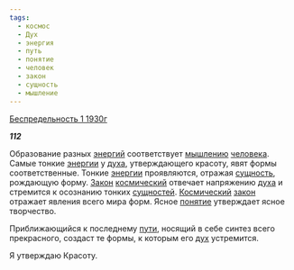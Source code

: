 ```yaml
---
tags:
  - космос
  - Дух
  - энергия
  - путь
  - понятие
  - человек
  - закон
  - сущность
  - мышление
---
```

[Беспредельность 1 1930г](https://127.0.0.1:4002/agni/1930)

___112___

Образование разных [энергий](../../../tags/#энергия) соответствует [мышлению](../../../tags/#мышление) [человека](../../../tags/#человек). Самые тонкие [энергии](../../../tags/#энергия) у [духа](../../../tags/#Дух), утверждающего красоту, явят формы соответственные. Тонкие [энергии](../../../tags/#энергия) проявляются, отражая [сущность](../../../tags/#сущность), рождающую форму. [Закон](../../../tags/#[закон](../../../tags/#закон)) [космический](../../../tags/#космос) отвечает напряжению [духа](../../../tags/#Дух) и стремится к осознанию тонких [сущностей](../../../tags/#сущность). [Космический](../../../tags/#космос) [закон](../../../tags/#закон) отражает явления всего мира форм. Ясное [понятие](../../../tags/#понятие) утверждает ясное творчество.   

Приближающийся к последнему [пути](../../../tags/#путь), носящий в себе синтез всего прекрасного, создаст те формы, к которым его [дух](../../../tags/#Дух) устремится.   

Я утверждаю Красоту.